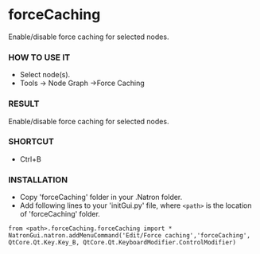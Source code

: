 # forceCaching

Enable/disable force caching for selected nodes.

### HOW TO USE IT

* Select node(s).
* Tools -> Node Graph ->Force Caching

### RESULT

Enable/disable force caching for selected nodes.

### SHORTCUT

* Ctrl+B

### INSTALLATION

* Copy 'forceCaching' folder in your .Natron folder.
* Add following lines to your 'initGui.py' file, where ``<path>`` is the location of 'forceCaching' folder.

```
from <path>.forceCaching.forceCaching import *
NatronGui.natron.addMenuCommand('Edit/Force caching','forceCaching', QtCore.Qt.Key.Key_B, QtCore.Qt.KeyboardModifier.ControlModifier)
```